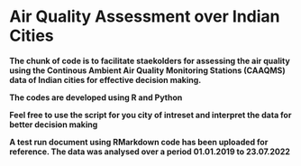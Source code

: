 # Air Quality Assessment over Indian Cities

**The chunk of code is to facilitate staekolders for assessing the air quality using the Continous Ambient Air Quality Monitoring Stations (CAAQMS) data of Indian cities for effective decision making.**

**The codes are developed using R and Python**

**Feel free to use the script for you city of intreset and interpret the data for better decision making**

**A test run document using RMarkdown code has been uploaded for reference. The data was analysed over a period 01.01.2019 to 23.07.2022**
